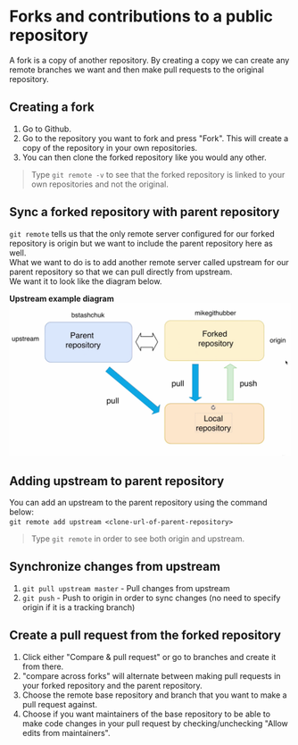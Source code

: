 # Forks and contributions to a public repository
A fork is a copy of another repository. By creating a copy we can create any remote branches we want and then make pull requests to the original repository.

## Creating a fork
1. Go to Github.
2. Go to the repository you want to fork and press "Fork". This will create a copy of the repository in your own repositories.
3. You can then clone the forked repository like you would any other.

> Type `git remote -v` to see that the forked repository is linked to your own repositories and not the original.

## Sync a forked repository with parent repository
`git remote` tells us that the only remote server configured for our forked repository is origin but we want to include the parent repository here as well.  
What we want to do is to add another remote server called upstream for our parent repository so that we can pull directly from upstream.  
We want it to look like the diagram below.

**Upstream example diagram**
![Image not found](https://github.com/jacobhal/git-course/blob/master/12_fork_contributions/upstream-example.png "Setup upstream example")

## Adding upstream to parent repository
You can add an upstream to the parent repository using the command below:    
`git remote add upstream <clone-url-of-parent-repository>`

> Type `git remote` in order to see both origin and upstream.

## Synchronize changes from upstream
1. `git pull upstream master` - Pull changes from upstream  
2. `git push` - Push to origin in order to sync changes (no need to specify origin if it is a tracking branch)

## Create a pull request from the forked repository
1. Click either "Compare & pull request" or go to branches and create it from there.
2. "compare across forks" will alternate between making pull requests in your forked repository and the parent repository.
3. Choose the remote base repository and branch that you want to make a pull request against.
4. Choose if you want maintainers of the base repository to be able to make code changes in your pull request by checking/unchecking "Allow edits from maintainers".

